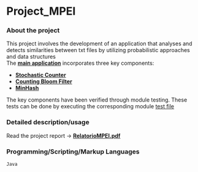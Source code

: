 # Project_MPEI

### About the project
This project involves the development of an application that analyses and detects similarities between txt files by utilizing probabilistic approaches and data structures <br>
The [**main application**](DemonstracaoConjunta/Main.java) incorporates three key components:
  - [**Stochastic Counter**](Modulos/ContadorEstoc.java)
  - [**Counting Bloom Filter**](Modulos/CountingBloomFilter.java)
  - [**MinHash**](Modulos/MinHash.java)

The key components have been verified through module testing. These tests can be done by executing the corresponding module [test file](TestesModulos/)

### Detailed description/usage
Read the project report -> [**RelatorioMPEI.pdf**](RelatorioMPEI.pdf)

### Programming/Scripting/Markup Languages
`Java`
